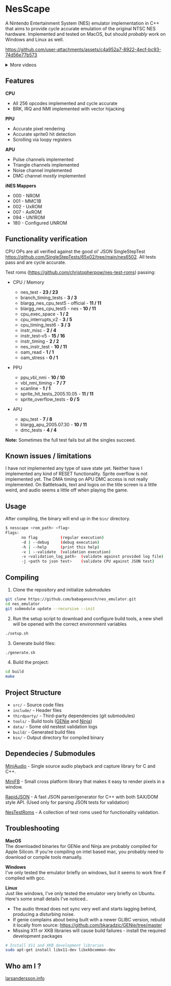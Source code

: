 # NesScape

A Nintendo Entertainment System (NES) emulator implementation in C++ that aims to provide cycle accurate emulation of the original NTSC NES hardware. Implemented and tested on MacOS, but should _probably_ work on Windows and Linux as well.

https://github.com/user-attachments/assets/c4a952a7-8922-4ecf-bc93-74d56e77b573

<details>
<summary>More videos</summary>

https://github.com/user-attachments/assets/378fbb82-612a-4daa-9953-0f6c1763a9b5

https://github.com/user-attachments/assets/53fd02a4-b479-44bb-ae3e-80b49c38ac0d

https://github.com/user-attachments/assets/cb087da7-b4c0-493b-ab79-62cf1c3a512e

https://github.com/user-attachments/assets/220112f3-10ca-46bf-9e04-d2785a2aaab9

https://github.com/user-attachments/assets/9e4b713a-1cbe-49af-a214-512b8a22bf71

</details>


## Features

__CPU__
- All 256 opcodes implemented and cycle accurate
- BRK, IRQ and NMI implemented with vector hijacking

__PPU__
- Accurate pixel rendering
- Accurate sprite0 hit detection
- Scrolling via loopy registers

__APU__
- Pulse channels implemented
- Triangle channels implemented
- Noise channel implemented
- DMC channel _mostly_ implemented

__iNES Mappers__ 
- 000 - NROM
- 001 - MMC1B
- 002 - UxROM
- 007 - AxROM
- 094 - UN1ROM
- 180 - Configured UNROM

## Functionality verification
CPU OPs are all verified against the good ol' JSON SingleStepTest https://github.com/SingleStepTests/65x02/tree/main/nes6502.
All tests pass and are cycle accurate.

Test roms (https://github.com/christopherpow/nes-test-roms) passing:  
- CPU / Memory
    - nes_test - __23 / 23__
    - branch_timing_tests - __3 / 3__
    - blargg_nes_cpu_test5 - official - __11 / 11__
    - blargg_nes_cpu_test5 - nes - __10 / 11__
    - cpu_exec_space - __1 / 2__
    - cpu_interrupts_v2 - __3 / 5__
    - cpu_timing_test6 - __3 / 3__
    - instr_misc - __2 / 4__
    - instr_test-v5 - __15 / 16__
    - instr_timing - __2 / 2__
    - nes_instr_test - __10 / 11__
    - oam_read - __1 / 1__
    - oam_stress - __0 / 1__
    
- PPU
    - ppu_vbl_nmi - __10 / 10__
    - vbl_nmi_timing - __7 / 7__
    - scanline - __1 / 1__
    - sprite_hit_tests_2005.10.05 - __11 / 11__
    - sprite_overflow_tests - __0 / 5__

- APU
    - apu_test - __7 / 8__
    - blargg_apu_2005.07.30 - __10 / 11__
    - dmc_tests - __4 / 4__

__Note:__ Sometimes the full test fails but all the singles succeed.

## Known issues / limitations
I have not implemented any type of save state yet. Neither have I implemented any kind of RESET functionality. Sprite overflow is not implemented yet.
The DMA timing on APU DMC access is not really implemented. On Battletoads, text and logos on the title screen is a little weird, and audio seems a little off when playing the game.

## Usage
After compiling, the binary will end up in the `bin/` directory.
```bash
$ nesscape <rom_path> <flag>
Flags:
       no flag          (regular execution)
       -d | --debug     (debug execution)
       -h | --help      (print this help)
       -v | --validate  (validation execution)
       -v <validation_log_path>  (validate against provided log file)
       -j <path to json test>    (validate CPU against JSON test)
```

## Compiling

1. Clone the repository and initialize submodules
```bash
git clone https://github.com/babaganosch/nes_emulator.git
cd nes_emulator
git submodule update --recursive --init
```

2. Run the setup script to download and configure build tools, a new shell will be opened with the correct environment variables
```bash
./setup.sh
```

3. Generate build files:
```bash
./generate.sh
```

4. Build the project:
```bash
cd build
make
```

## Project Structure

- `src/` - Source code files
- `include/` - Header files
- `thirdparty/` - Third-party dependencies (git submodules)
- `tools/` - Build tools ([GENie](https://github.com/bkaradzic/GENie/tree/master) and [Ninja](https://ninja-build.org/))
- `data/` - Some old nestest validation logs
- `build/` - Generated build files
- `bin/` - Output directory for compiled binary

## Dependecies / Submodules

[MiniAudio](https://miniaud.io/) - Single source audio playback and capture library for C and C++.

[MiniFB](https://github.com/emoon/minifb) - Small cross platform library that makes it easy to render pixels in a window.

[RapidJSON](https://rapidjson.org/) - A fast JSON parser/generator for C++ with both SAX/DOM style API. (Used only for parsing JSON tests for validation)

[NesTestRoms](https://github.com/christopherpow/nes-test-roms) - A collection of test roms used for functionality validation.

## Troubleshooting

__MacOS__  
The downloaded binaries for GENie and Ninja are probably compiled for Apple Silicon. If you're compiling on intel based mac, you probably need to download or compile tools manually.

__Windows__  
I've only tested the emulator briefly on windows, but it seems to work fine if compiled with gcc.

__Linux__  
Just like windows, I've only tested the emulator very briefly on Ubuntu. Here's some small details I've noticed..
- The audio thread does not sync very well and starts lagging behind, producing a disturbing noise.
- If genie complains about being built with a newer GLIBC version, rebuild it locally from source: https://github.com/bkaradzic/GENie/tree/master
- Missing X11 or XKB libraries will cause build failures - install the required development packages
```bash
# Install X11 and XKB development libraries
sudo apt-get install libx11-dev libxkbcommon-dev
```

## Who am I ?
[larsandersson.info](https://larsandersson.info)
